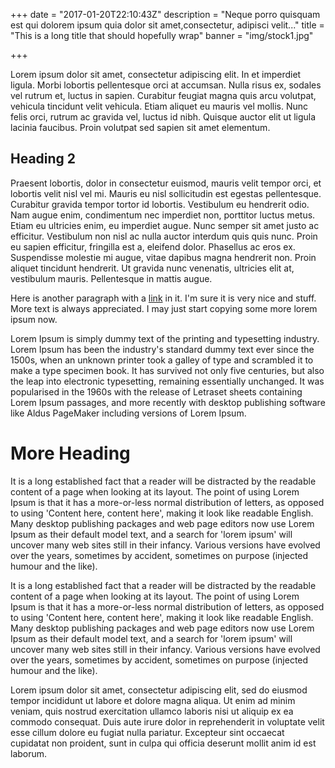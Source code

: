 +++
date = "2017-01-20T22:10:43Z"
description = "Neque porro quisquam est qui dolorem ipsum quia dolor sit amet,consectetur, adipisci velit..."
title = "This is a long title that should hopefully wrap"
banner = "img/stock1.jpg"

+++

Lorem ipsum dolor sit amet, consectetur adipiscing elit. In et imperdiet
ligula. Morbi lobortis pellentesque orci at accumsan. Nulla risus ex, sodales
vel rutrum et, luctus in sapien. Curabitur feugiat magna quis arcu volutpat,
vehicula tincidunt velit vehicula. Etiam aliquet eu mauris vel mollis. Nunc
felis orci, rutrum ac gravida vel, luctus id nibh. Quisque auctor elit ut
ligula lacinia faucibus. Proin volutpat sed sapien sit amet elementum.

## Heading 2

Praesent lobortis, dolor in consectetur euismod, mauris velit tempor orci, et
lobortis velit nisl vel mi. Mauris eu nisl sollicitudin est egestas
pellentesque. Curabitur gravida tempor tortor id lobortis. Vestibulum eu
hendrerit odio. Nam augue enim, condimentum nec imperdiet non, porttitor luctus
metus. Etiam eu ultricies enim, eu imperdiet augue. Nunc semper sit amet justo
ac efficitur. Vestibulum non nisl ac nulla auctor interdum quis quis nunc.
Proin eu sapien efficitur, fringilla est a, eleifend dolor. Phasellus ac eros
ex. Suspendisse molestie mi augue, vitae dapibus magna hendrerit non. Proin
aliquet tincidunt hendrerit. Ut gravida nunc venenatis, ultricies elit at,
vestibulum mauris. Pellentesque in mattis augue.

Here is another paragraph with a [link](http://google.com) in it. I'm sure it
is very nice and stuff. More text is always appreciated. I may just start
copying some more lorem ipsum now.

Lorem Ipsum is simply dummy text of the printing and typesetting industry.
Lorem Ipsum has been the industry's standard dummy text ever since the 1500s,
when an unknown printer took a galley of type and scrambled it to make a type
specimen book. It has survived not only five centuries, but also the leap into
electronic typesetting, remaining essentially unchanged. It was popularised in
the 1960s with the release of Letraset sheets containing Lorem Ipsum passages,
and more recently with desktop publishing software like Aldus PageMaker
including versions of Lorem Ipsum.

# More Heading

It is a long established fact that a reader will be distracted by the readable
content of a page when looking at its layout. The point of using Lorem Ipsum is
that it has a more-or-less normal distribution of letters, as opposed to using
'Content here, content here', making it look like readable English. Many
desktop publishing packages and web page editors now use Lorem Ipsum as their
default model text, and a search for 'lorem ipsum' will uncover many web sites
still in their infancy. Various versions have evolved over the years, sometimes
by accident, sometimes on purpose (injected humour and the like).

It is a long established fact that a reader will be distracted by the readable
content of a page when looking at its layout. The point of using Lorem Ipsum is
that it has a more-or-less normal distribution of letters, as opposed to using
'Content here, content here', making it look like readable English. Many
desktop publishing packages and web page editors now use Lorem Ipsum as their
default model text, and a search for 'lorem ipsum' will uncover many web sites
still in their infancy. Various versions have evolved over the years, sometimes
by accident, sometimes on purpose (injected humour and the like).

Lorem ipsum dolor sit amet, consectetur adipiscing elit, sed do eiusmod tempor
incididunt ut labore et dolore magna aliqua. Ut enim ad minim veniam, quis
nostrud exercitation ullamco laboris nisi ut aliquip ex ea commodo consequat.
Duis aute irure dolor in reprehenderit in voluptate velit esse cillum dolore eu
fugiat nulla pariatur. Excepteur sint occaecat cupidatat non proident, sunt in
culpa qui officia deserunt mollit anim id est laborum.
